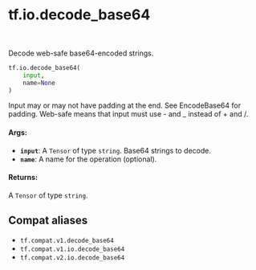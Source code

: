 <div itemscope itemtype="http://developers.google.com/ReferenceObject">
<meta itemprop="name" content="tf.io.decode_base64" />
<meta itemprop="path" content="Stable" />
</div>

# tf.io.decode_base64

<!-- Insert buttons and diff -->

<table class="tfo-notebook-buttons tfo-api" align="left">
</table>



Decode web-safe base64-encoded strings.

``` python
tf.io.decode_base64(
    input,
    name=None
)
```



<!-- Placeholder for "Used in" -->

Input may or may not have padding at the end. See EncodeBase64 for padding.
Web-safe means that input must use - and _ instead of + and /.

#### Args:


* <b>`input`</b>: A `Tensor` of type `string`. Base64 strings to decode.
* <b>`name`</b>: A name for the operation (optional).


#### Returns:

A `Tensor` of type `string`.


## Compat aliases

* `tf.compat.v1.decode_base64`
* `tf.compat.v1.io.decode_base64`
* `tf.compat.v2.io.decode_base64`

